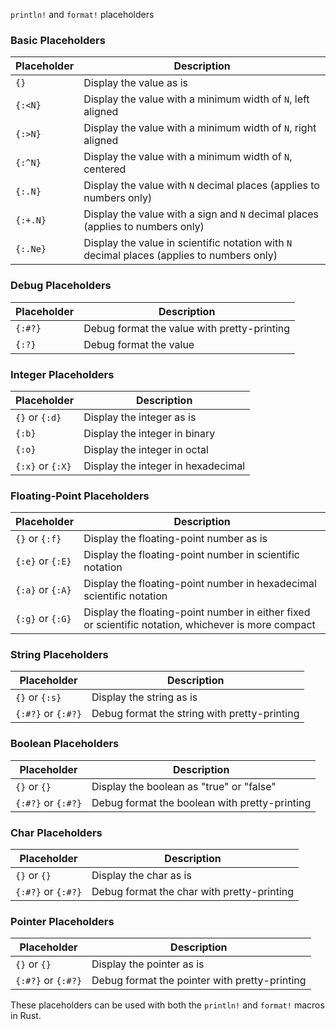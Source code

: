 `println!` and `format!` placeholders 

### Basic Placeholders

| Placeholder | Description |
|-------------|-------------|
| `{}` | Display the value as is |
| `{:<N}` | Display the value with a minimum width of `N`, left aligned |
| `{:>N}` | Display the value with a minimum width of `N`, right aligned |
| `{:^N}` | Display the value with a minimum width of `N`, centered |
| `{:.N}` | Display the value with `N` decimal places (applies to numbers only) |
| `{:+.N}` | Display the value with a sign and `N` decimal places (applies to numbers only) |
| `{:.Ne}` | Display the value in scientific notation with `N` decimal places (applies to numbers only) |

### Debug Placeholders

| Placeholder | Description |
|-------------|-------------|
| `{:#?}` | Debug format the value with pretty-printing |
| `{:?}` | Debug format the value |

### Integer Placeholders

| Placeholder | Description |
|-------------|-------------|
| `{}` or `{:d}` | Display the integer as is |
| `{:b}` | Display the integer in binary |
| `{:o}` | Display the integer in octal |
| `{:x}` or `{:X}` | Display the integer in hexadecimal |

### Floating-Point Placeholders

| Placeholder | Description |
|-------------|-------------|
| `{}` or `{:f}` | Display the floating-point number as is |
| `{:e}` or `{:E}` | Display the floating-point number in scientific notation |
| `{:a}` or `{:A}` | Display the floating-point number in hexadecimal scientific notation |
| `{:g}` or `{:G}` | Display the floating-point number in either fixed or scientific notation, whichever is more compact |

### String Placeholders

| Placeholder | Description |
|-------------|-------------|
| `{}` or `{:s}` | Display the string as is |
| `{:#?}` or `{:#?}` | Debug format the string with pretty-printing |

### Boolean Placeholders

| Placeholder | Description |
|-------------|-------------|
| `{}` or `{}` | Display the boolean as "true" or "false" |
| `{:#?}` or `{:#?}` | Debug format the boolean with pretty-printing |

### Char Placeholders

| Placeholder | Description |
|-------------|-------------|
| `{}` or `{}` | Display the char as is |
| `{:#?}` or `{:#?}` | Debug format the char with pretty-printing |

### Pointer Placeholders

| Placeholder | Description |
|-------------|-------------|
| `{}` or `{}` | Display the pointer as is |
| `{:#?}` or `{:#?}` | Debug format the pointer with pretty-printing |

These placeholders can be used with both the `println!` and `format!` macros in Rust.
